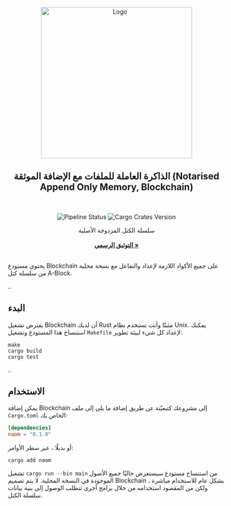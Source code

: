 <div align="center">
  <a>
    <img src="https://github.com/ABlockOfficial/Chain/blob/develop/assets/hero.svg" alt="Logo" style="width: 350px">
  </a>

  <h2 align="center">الذاكرة العاملة للملفات مع الإضافة الموثقة (Notarised Append Only Memory, Blockchain)</h2> <div style="height:30px"></div>

  <div>
  <img src="https://img.shields.io/github/actions/workflow/status/ABlockOfficial/Chain/rust.yml" alt="Pipeline Status" style="display:inline-block"/>
  <img src="https://img.shields.io/crates/v/naom" alt="Cargo Crates Version" style="display:inline-block" />
  </div>

  <p align="center">
    سلسلة الكتل المزدوجة الأصلية
    <br />
    <br />
    <a href="https://a-block.io"><strong>التوثيق الرسمي »</strong></a>
    <br />
    <br />
  </p>
</div>

يحتوي مستودع Blockchain على جميع الأكواد اللازمة لإعداد والتفاعل مع نسخة محلية من سلسلة كتل A-Block.

..

## البدء

يفترض تشغيل Blockchain أن لديك Rust مثبتًا وأنت تستخدم نظام Unix. يمكنك استنساخ هذا المستودع وتشغيل `Makefile` لإعداد كل شيء لبيئة تطوير:

```
make
cargo build
cargo test
```

..

## الاستخدام

يمكن إضافة Blockchain إلى مشروعك كتبعيّنة عن طريق إضافة ما يلي إلى ملف `Cargo.toml` الخاص بك:

```toml
[dependencies]
naom = "0.1.0"
```

أو بديلًا ، عبر سطر الأوامر:

```
cargo add naom
```

تشغيل `cargo run --bin main` من استنساخ مستودع سيستعرض حاليًا جميع الأصول الموجودة في النسخة المحلية. لا يتم تصميم Blockchain بشكل عام للاستخدام مباشرة ، ولكن من المقصود استخدامه من خلال برامج أخرى تتطلب الوصول إلى بنية بيانات سلسلة الكتل.